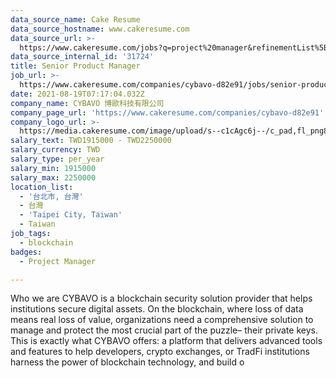 ```yaml
---
data_source_name: Cake Resume
data_source_hostname: www.cakeresume.com
data_source_url: >-
  https://www.cakeresume.com/jobs?q=project%20manager&refinementList%5Blang_name%5D%5B0%5D=English&refinementList%5Bsalary_type%5D=per_year&range%5Bsalary_range%5D%5Bmin%5D=1000000&page=2
data_source_internal_id: '31724'
title: Senior Product Manager
job_url: >-
  https://www.cakeresume.com/companies/cybavo-d82e91/jobs/senior-product-manager-ddfd2f
date: 2021-08-19T07:17:04.032Z
company_name: CYBAVO 博歐科技有限公司
company_page_url: 'https://www.cakeresume.com/companies/cybavo-d82e91'
company_logo_url: >-
  https://media.cakeresume.com/image/upload/s--c1cAgc6j--/c_pad,fl_png8,h_200,w_200/v1640145205/kbe3vxfxlt7nzzncem70.png
salary_text: TWD1915000 - TWD2250000
salary_currency: TWD
salary_type: per_year
salary_min: 1915000
salary_max: 2250000
location_list:
  - '台北市, 台灣'
  - 台灣
  - 'Taipei City, Taiwan'
  - Taiwan
job_tags:
  - blockchain
badges:
  - Project Manager

---
```


Who we are CYBAVO is a blockchain security solution provider that helps institutions secure digital assets. On the blockchain, where loss of data means real loss of value, organizations need a comprehensive solution to manage and protect the most crucial part of the puzzle– their private keys. This is exactly what CYBAVO offers: a platform that delivers advanced tools and features to help developers, crypto exchanges, or TradFi institutions harness the power of blockchain technology, and build o